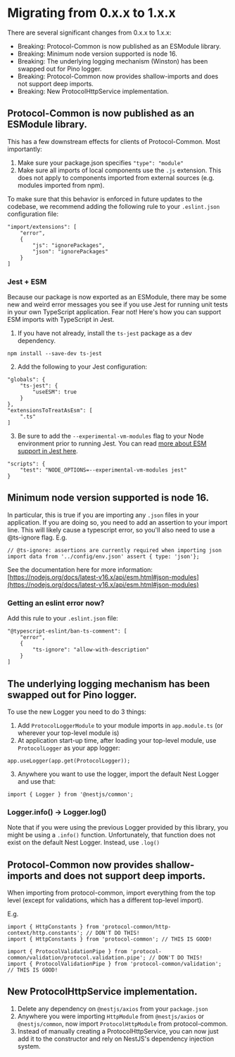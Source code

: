 # Migrating from 0.x.x to 1.x.x

There are several significant changes from 0.x.x to 1.x.x:
* Breaking: Protocol-Common is now published as an ESModule library.
* Breaking: Minimum node version supported is node 16.
* Breaking: The underlying logging mechanism (Winston) has been swapped out for Pino logger.
* Breaking: Protocol-Common now provides shallow-imports and does not support deep imports.
* Breaking: New ProtocolHttpService implementation.

## Protocol-Common is now published as an ESModule library.

This has a few downstream effects for clients of Protocol-Common. Most importantly:
1. Make sure your package.json specifies `"type": "module"`
2. Make sure all imports of local components use the `.js` extension. This does not apply to components imported from
   external sources (e.g. modules imported from npm).

To make sure that this behavior is enforced in future updates to the codebase, we recommend adding the following rule
to your `.eslint.json` configuration file:
```
"import/extensions": [
    "error",
    {
        "js": "ignorePackages",
        "json": "ignorePackages"
    }
]
```

### Jest + ESM

Because our package is now exported as an ESModule, there may be some new and weird error messages you see if you use
Jest for running unit tests in your own TypeScript application. Fear not! Here's how you can support ESM imports with
TypeScript in Jest.

1. If you have not already, install the `ts-jest` package as a dev dependency.
```
npm install --save-dev ts-jest
```
2. Add the following to your Jest configuration:
```
"globals": {
    "ts-jest": {
        "useESM": true
    }
},
"extensionsToTreatAsEsm": [
    ".ts"
]
```
3. Be sure to add the `--experimental-vm-modules` flag to your Node environment prior to running Jest. You can read
   [more about ESM support in Jest here](https://jestjs.io/docs/ecmascript-modules).
```
"scripts": {
    "test": "NODE_OPTIONS=--experimental-vm-modules jest"
}
```

## Minimum node version supported is node 16.

In particular, this is true if you are importing any `.json` files in your application. If you are doing so, you need to
add an assertion to your import line. This will likely cause a typescript error, so you'll also need to use a @ts-ignore
flag. E.g.

```
// @ts-ignore: assertions are currently required when importing json
import data from '../config/env.json' assert { type: 'json'};
```

See the documentation here for more information: [https://nodejs.org/docs/latest-v16.x/api/esm.html#json-modules](https://nodejs.org/docs/latest-v16.x/api/esm.html#json-modules)

### Getting an eslint error now?

Add this rule to your `.eslint.json` file:

```
"@typescript-eslint/ban-ts-comment": [
    "error",
    {
        "ts-ignore": "allow-with-description"
    }
]
```

## The underlying logging mechanism has been swapped out for Pino logger.

To use the new Logger you need to do 3 things:
1. Add `ProtocolLoggerModule` to your module imports in `app.module.ts` (or wherever your top-level module is)
2. At application start-up time, after loading your top-level module, use `ProtocolLogger` as your app logger:
```
app.useLogger(app.get(ProtocolLogger));
```
3. Anywhere you want to use the logger, import the default Nest Logger and use that:
```
import { Logger } from '@nestjs/common';
```

### Logger.info() -> Logger.log()

Note that if you were using the previous Logger provided by this library, you might be using a `.info()` function.
Unfortunately, that function does not exist on the default Nest Logger. Instead, use `.log()`

## Protocol-Common now provides shallow-imports and does not support deep imports.

When importing from protocol-common, import everything from the top level (except for validations, which has a different
top-level import).

E.g.
```
import { HttpConstants } from 'protocol-common/http-context/http.constants'; // DON'T DO THIS!
import { HttpConstants } from 'protocol-common'; // THIS IS GOOD!

import { ProtocolValidationPipe } from 'protocol-common/validation/protocol.validation.pipe'; // DON'T DO THIS!
import { ProtocolValidationPipe } from 'protocol-common/validation'; // THIS IS GOOD!
```

## New ProtocolHttpService implementation.

1. Delete any dependency on `@nestjs/axios` from your `package.json`
2. Anywhere you were importing `HttpModule` from `@nestjs/axios` or `@nestjs/common`, now import `ProtocolHttpModule`
   from protocol-common.
3. Instead of manually creating a ProtocolHttpService, you can now just add it to the constructor and rely on NestJS's
   dependency injection system.
